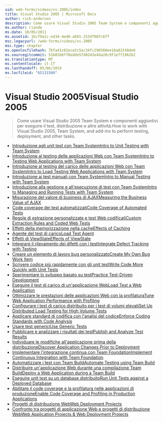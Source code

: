 ```yaml
---
uid: web-forms/videos/vs-2005/index
title: Visual Studio 2005 | Microsoft Docs
author: rick-anderson
description: Come usare Visual Studio 2005 Team System e componenti aggiuntivi per eseguire il test, distribuzione e altre attività.
ms.author: riande
ms.date: 10/05/2011
ms.assetid: 1bcf9a1c-ed34-4ed0-ab91-253df08fc6ff
msc.legacyurl: /web-forms/videos/vs-2005
msc.type: chapter
ms.openlocfilehash: 7bfa41c62ece2c5ac34fc290560ee16a82248de0
ms.sourcegitcommit: 51b01b6ff8edde57d8243e4da28c9f1e7f1962b2
ms.translationtype: MT
ms.contentlocale: it-IT
ms.lasthandoff: 05/06/2019
ms.locfileid: "65131500"
---
```

# <a name="visual-studio-2005"></a><span data-ttu-id="79500-103">Visual Studio 2005</span><span class="sxs-lookup"><span data-stu-id="79500-103">Visual Studio 2005</span></span>

> <span data-ttu-id="79500-104">Come usare Visual Studio 2005 Team System e componenti aggiuntivi per eseguire il test, distribuzione e altre attività.</span><span class="sxs-lookup"><span data-stu-id="79500-104">How to work with Visual Studio 2005, Team System, and add-ins to perform testing, deployment, and other tasks.</span></span>

- [<span data-ttu-id="79500-105">Introduzione agli unit test con Team System</span><span class="sxs-lookup"><span data-stu-id="79500-105">Intro to Unit Testing with Team System</span></span>](introduction-to-unit-testing-with-team-system.md)
- [<span data-ttu-id="79500-106">Introduzione al testing delle applicazioni Web con Team System</span><span class="sxs-lookup"><span data-stu-id="79500-106">Intro to Testing Web Applications with Team System</span></span>](introduction-to-testing-web-applications-with-team-system.md)
- [<span data-ttu-id="79500-107">Introduzione al testing del carico delle applicazioni Web con Team System</span><span class="sxs-lookup"><span data-stu-id="79500-107">Intro to Load Testing Web Applications with Team System</span></span>](introduction-to-load-testing-web-applications-with-team-system.md)
- [<span data-ttu-id="79500-108">Introduzione ai test manuali con Team System</span><span class="sxs-lookup"><span data-stu-id="79500-108">Intro to Manual Testing with Team System</span></span>](introduction-to-manual-testing-with-team-system.md)
- [<span data-ttu-id="79500-109">Introduzione alla gestione e all'esecuzione di test con Team System</span><span class="sxs-lookup"><span data-stu-id="79500-109">Intro to Managing and Running Tests with Team System</span></span>](introduction-to-managing-and-running-tests-with-team-system.md)
- [<span data-ttu-id="79500-110">Misurazione del valore di business di AJAX</span><span class="sxs-lookup"><span data-stu-id="79500-110">Measuring the Business Value of AJAX</span></span>](measuring-the-business-value-of-ajax.md)
- [<span data-ttu-id="79500-111">Code coverage dei test automatizzati</span><span class="sxs-lookup"><span data-stu-id="79500-111">Code Coverage of Automated Tests</span></span>](code-coverage-of-automated-tests.md)
- [<span data-ttu-id="79500-112">Regole di estrazione personalizzate e test Web codificati</span><span class="sxs-lookup"><span data-stu-id="79500-112">Custom Extraction Rules and Coded Web Tests</span></span>](custom-extraction-rules-and-coded-web-tests.md)
- [<span data-ttu-id="79500-113">Effetti della memorizzazione nella cache</span><span class="sxs-lookup"><span data-stu-id="79500-113">Effects of Caching</span></span>](the-effects-of-caching.md)
- [<span data-ttu-id="79500-114">Agente del test di carico</span><span class="sxs-lookup"><span data-stu-id="79500-114">Load Test Agent</span></span>](using-the-load-test-agent.md)
- [<span data-ttu-id="79500-115">Effetti di ViewState</span><span class="sxs-lookup"><span data-stu-id="79500-115">Effects of ViewState</span></span>](the-effects-of-viewstate.md)
- [<span data-ttu-id="79500-116">Integrare il rilevamento dei difetti con i test</span><span class="sxs-lookup"><span data-stu-id="79500-116">Integrate Defect Tracking with Testing</span></span>](how-do-i-integrate-defect-tracking-with-testing.md)
- [<span data-ttu-id="79500-117">Creare un elemento di lavoro bug personalizzato</span><span class="sxs-lookup"><span data-stu-id="79500-117">Create My Own Bug Work Item</span></span>](how-do-i-create-my-own-bug-work-item.md)
- [<span data-ttu-id="79500-118">Scrivere codice più rapidamente con gli unit test</span><span class="sxs-lookup"><span data-stu-id="79500-118">Write Code More Quickly with Unit Tests</span></span>](how-do-i-write-code-more-quickly-with-unit-tests.md)
- [<span data-ttu-id="79500-119">Sperimentare lo sviluppo basato su test</span><span class="sxs-lookup"><span data-stu-id="79500-119">Practice Test-Driven Development</span></span>](how-do-i-practice-test-driven-development.md)
- [<span data-ttu-id="79500-120">Eseguire il test di carico di un'applicazione Web</span><span class="sxs-lookup"><span data-stu-id="79500-120">Load Test a Web Application</span></span>](how-do-i-load-test-a-web-application.md)
- [<span data-ttu-id="79500-121">Ottimizzare le prestazioni delle applicazioni Web con la profilatura</span><span class="sxs-lookup"><span data-stu-id="79500-121">Tune Web Application Performance with Profiling</span></span>](how-do-i-tune-web-application-performance-with-profiling.md)
- [<span data-ttu-id="79500-122">Configurare i test di carico distribuito per i test di volumi elevati</span><span class="sxs-lookup"><span data-stu-id="79500-122">Set Up Distributed Load Testing for High Volume Tests</span></span>](how-do-i-set-up-distributed-load-testing-for-high-volume-tests.md)
- [<span data-ttu-id="79500-123">Applicare standard di codifica con l'analisi del codice</span><span class="sxs-lookup"><span data-stu-id="79500-123">Enforce Coding Standards with Code Analysis</span></span>](how-do-i-enforce-coding-standards-with-code-analysis.md)
- [<span data-ttu-id="79500-124">Usare test generici</span><span class="sxs-lookup"><span data-stu-id="79500-124">Use Generic Tests</span></span>](how-do-i-use-generic-tests.md)
- [<span data-ttu-id="79500-125">Pubblicare e analizzare i risultati dei test</span><span class="sxs-lookup"><span data-stu-id="79500-125">Publish and Analyze Test Results</span></span>](how-do-i-publish-and-analyze-test-results.md)
- [<span data-ttu-id="79500-126">Individuare le modifiche all'applicazione prima della distribuzione</span><span class="sxs-lookup"><span data-stu-id="79500-126">Discover Application Changes Prior to Deployment</span></span>](how-do-i-discover-application-changes-prior-to-deployment.md)
- [<span data-ttu-id="79500-127">Implementare l'integrazione continua con Team Foundation</span><span class="sxs-lookup"><span data-stu-id="79500-127">Implement Continuous Integration with Team Foundation</span></span>](how-do-i-implement-continuous-integration-with-team-foundation.md)
- [<span data-ttu-id="79500-128">Automatizzare i test con Team Build</span><span class="sxs-lookup"><span data-stu-id="79500-128">Automate Testing using Team Build</span></span>](how-do-i-automate-testing-using-team-build.md)
- [<span data-ttu-id="79500-129">Distribuire un'applicazione Web durante una compilazione Team Build</span><span class="sxs-lookup"><span data-stu-id="79500-129">Deploy a Web Application during a Team Build</span></span>](how-do-i-deploy-a-web-application-during-a-team-build.md)
- [<span data-ttu-id="79500-130">Eseguire unit test su un database distribuito</span><span class="sxs-lookup"><span data-stu-id="79500-130">Run Unit Tests against a Deployed Database</span></span>](how-do-i-run-unit-tests-against-a-deployed-database.md)
- [<span data-ttu-id="79500-131">Abilitare il code coverage e la profilatura nelle applicazioni di produzione</span><span class="sxs-lookup"><span data-stu-id="79500-131">Enable Code Coverage and Profiling in Production Applications</span></span>](how-do-i-enable-code-coverage-and-profiling-in-production-applications.md)
- [<span data-ttu-id="79500-132">Progetti di distribuzione Web</span><span class="sxs-lookup"><span data-stu-id="79500-132">Web Deployment Projects</span></span>](web-deployment-projects.md)
- [<span data-ttu-id="79500-133">Confronto tra progetti di applicazione Web e progetti di distribuzione Web</span><span class="sxs-lookup"><span data-stu-id="79500-133">Web Application Projects & Web Deployment Projects</span></span>](web-application-projects-web-deployment-projects.md)
